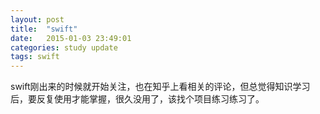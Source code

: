 ```yaml
---
layout: post
title:  "swift"
date:   2015-01-03 23:49:01
categories: study update
tags: swift
---
```


swift刚出来的时候就开始关注，也在知乎上看相关的评论，但总觉得知识学习后，要反复使用才能掌握，很久没用了，该找个项目练习练习了。